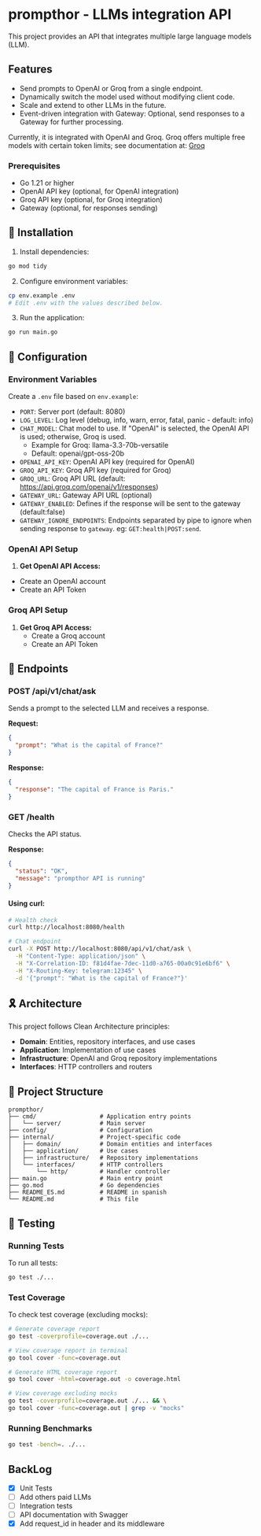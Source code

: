 # prompthor - LLMs integration API

This project provides an API that integrates multiple large language models (LLM).

## Features

- Send prompts to OpenAI or Groq from a single endpoint.
- Dynamically switch the model used without modifying client code.
- Scale and extend to other LLMs in the future.
- Event-driven integration with Gateway: Optional, send responses to a Gateway for further processing.

Currently, it is integrated with OpenAI and Groq. Groq offers multiple free models with certain token limits; see
documentation at: [Groq](https://console.groq.com/docs/overview)

### Prerequisites

- Go 1.21 or higher
- OpenAI API key (optional, for OpenAI integration)
- Groq API key (optional, for Groq integration)
- Gateway (optional, for responses sending)

## 🚀 Installation

1. Install dependencies:

```bash
go mod tidy
```

2. Configure environment variables:

```bash
cp env.example .env
# Edit .env with the values described below.
```

3. Run the application:

```bash
go run main.go
```

## 🔧 Configuration

### Environment Variables

Create a `.env` file based on `env.example`:

- `PORT`: Server port (default: 8080)
- `LOG_LEVEL`: Log level (debug, info, warn, error, fatal, panic - default: info)
- `CHAT_MODEL`: Chat model to use. If "OpenAI" is selected, the OpenAI API is used; otherwise, Groq is used.
    - Example for Groq: llama-3.3-70b-versatile
    - Default: openai/gpt-oss-20b
- `OPENAI_API_KEY`: OpenAI API key (required for OpenAI)
- `GROQ_API_KEY`: Groq API key (required for Groq)
- `GROQ_URL`: Groq API URL (default: https://api.groq.com/openai/v1/responses)
- `GATEWAY_URL`: Gateway API URL (optional)
- `GATEWAY_ENABLED`: Defines if the response will be sent to the gateway (default:false)
- `GATEWAY_IGNORE_ENDPOINTS`: Endpoints separated by pipe to ignore when sending response to `gateway`. eg: `GET:health|POST:send`.

### OpenAI API Setup

1. **Get OpenAI API Access:**
  - Create an OpenAI account
  - Create an API Token

### Groq API Setup

1. **Get Groq API Access:**
   - Create a Groq account
   - Create an API Token

## 📡 Endpoints

### POST /api/v1/chat/ask

Sends a prompt to the selected LLM and receives a response.

**Request:**

```json
{
  "prompt": "What is the capital of France?"
}
```

**Response:**

```json
{
  "response": "The capital of France is Paris."
}
```

### GET /health

Checks the API status.

**Response:**

```json
{
  "status": "OK",
  "message": "prompthor API is running"
}
```

#### Using curl:

```bash
# Health check
curl http://localhost:8080/health

# Chat endpoint
curl -X POST http://localhost:8080/api/v1/chat/ask \
  -H "Content-Type: application/json" \
  -H "X-Correlation-ID: f81d4fae-7dec-11d0-a765-00a0c91e6bf6" \
  -H "X-Routing-Key: telegram:12345" \
  -d '{"prompt": "What is the capital of France?"}'
```

## 🎗️ Architecture

This project follows Clean Architecture principles:

- **Domain**: Entities, repository interfaces, and use cases
- **Application**: Implementation of use cases
- **Infrastructure**: OpenAI and Groq repository implementations
- **Interfaces**: HTTP controllers and routers

## 📁 Project Structure

```
prompthor/
├── cmd/                  # Application entry points
│   └── server/           # Main server
├── config/               # Configuration
├── internal/             # Project-specific code
│   ├── domain/           # Domain entities and interfaces
│   ├── application/      # Use cases
│   ├── infrastructure/   # Repository implementations
│   └── interfaces/       # HTTP controllers
│       └── http/         # Handler controller
├── main.go               # Main entry point
├── go.mod                # Go dependencies
├── README_ES.md          # README in spanish
└── README.md             # This file
```

## 🧪 Testing

### Running Tests

To run all tests:

```bash
go test ./...
```

### Test Coverage

To check test coverage (excluding mocks):

```bash
# Generate coverage report
go test -coverprofile=coverage.out ./...

# View coverage report in terminal
go tool cover -func=coverage.out

# Generate HTML coverage report
go tool cover -html=coverage.out -o coverage.html

# View coverage excluding mocks
go test -coverprofile=coverage.out ./... && \
go tool cover -func=coverage.out | grep -v "mocks"
```

### Running Benchmarks

```bash
go test -bench=. ./...
```

## BackLog

- [x] Unit Tests
- [ ] Add others paid LLMs
- [ ] Integration tests
- [ ] API documentation with Swagger
- [x] Add request_id in header and its middleware
